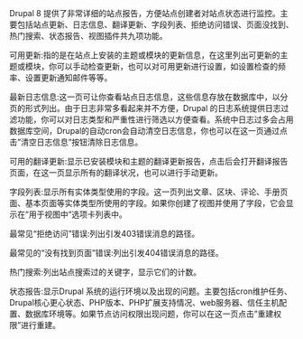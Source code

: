Drupal 8 提供了非常详细的站点报告，方便站点创建者对站点状态进行监控。主要包括站点更新、日志信息、翻译更新、字段列表、拒绝访问错误、页面没找到、热门搜索、状态报告、视图插件共九项功能。

可用更新:指的是在站点上安装的主题或模块的更新信息，在这里列出可更新的主题或模块，你可以手动检查更新，也可以对可用更新进行设置，如设置检查的频率、设置更新通知邮件等等。

最新日志信息:这一页可让你查看站点日志信息，这些信息存放在数据库中，以分页的形式列出。由于日志非常多看起来并不方便，Drupal 的日志系统提供日志过滤功能，你可以对日志类型和严重性进行筛选以方便查看。系统中日志过多会占用数据库空间，Drupal的自动cron会自动清空日志信息，你也可以在这一页通过点击”清空日志信息”按钮清除日志信息。

可用的翻译更新:显示已安装模块和主题的翻译更新报告，点击后会打开翻译报告页面，在这一页显示所有的翻译状况，也可以进行手动更新。

字段列表:显示所有实体类型使用的字段。这一页列出文章、区块、评论、手册页面、基本页面等实体类型所使用的字段。如果你创建了视图并使用了字段，它会显示在”用于视图中”选项卡列表中。

最常见“拒绝访问”错误:列出引发403错误消息的路径。

最常见的“没有找到页面”错误:列出引发404错误消息的路径。

热门搜索:列出站点搜索过的关键字，显示它们的计数。

状态报告:显示Drupal 系统的运行环境以及出现的问题。主要包括cron维护任务、Drupal核心更心状态、PHP版本、PHP扩展支持情况、web服务器、信任主机配置、数据库环境等。如果节点访问权限出现问题，你可以在这一页点击”重建权限”进行重建。